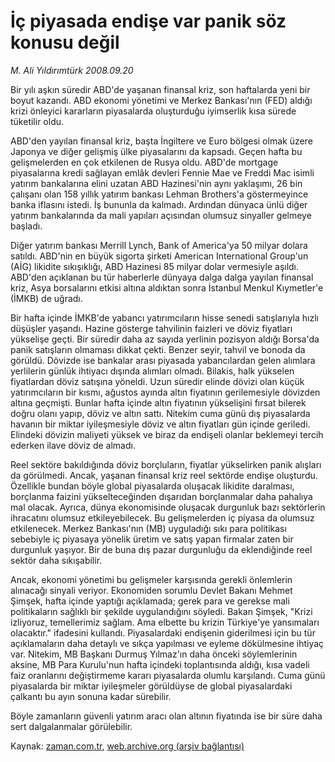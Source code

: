 # İç piyasada endişe var panik söz konusu değil

*M. Ali Yıldırımtürk 2008.09.20*

<tr><td class="metin" colspan="2" style="padding-top: 20px; padding-left: 5px; padding-right: 10px;">Bir yılı aşkın süredir ABD'de yaşanan finansal kriz, son haftalarda yeni bir boyut kazandı. ABD ekonomi yönetimi ve Merkez Bankası'nın (FED) aldığı krizi önleyici kararların piyasalarda oluşturduğu iyimserlik kısa sürede tüketilir oldu.</td></tr><tr><td class="metin" colspan="2" style="padding-top: 20px; padding-left: 5px; padding-right: 10px;"><p> ABD'den yayılan finansal kriz, başta İngiltere ve Euro bölgesi olmak üzere Japonya ve diğer gelişmiş ülke piyasalarını da kapsadı. Geçen hafta bu gelişmelerden en çok etkilenen de Rusya oldu. ABD'de mortgage piyasalarına kredi sağlayan emlâk devleri Fennie Mae ve Freddi Mac isimli yatırım bankalarına elini uzatan ABD Hazinesi'nin aynı yaklaşımı, 26 bin çalışanı olan 158 yıllık yatırım bankası Lehman Brothers'a göstermeyince banka iflasını istedi. İş bununla da kalmadı. Ardından dünyaca ünlü diğer yatırım bankalarında da mali yapıları açısından olumsuz sinyaller gelmeye başladı.
<p> Diğer yatırım bankası Merrill Lynch, Bank of America'ya 50 milyar dolara satıldı. ABD'nin en büyük sigorta şirketi American International Group'un (AİG) likidite sıkışıklığı, ABD Hazinesi 85 milyar dolar vermesiyle aşıldı. ABD'den açıklanan bu tür haberlerle dünyaya dalga dalga yayılan finansal kriz, Asya borsalarını etkisi altına aldıktan sonra İstanbul Menkul Kıymetler'e (İMKB) de uğradı.
<p> Bir hafta içinde İMKB'de yabancı yatırımcıların hisse senedi satışlarıyla hızlı düşüşler yaşandı. Hazine gösterge tahvilinin faizleri ve döviz fiyatları yükselişe geçti. Bir süredir daha az sayıda yerlinin pozisyon aldığı Borsa'da panik satışların olmaması dikkat çekti. Benzer seyir, tahvil ve bonoda da görüldü. Dövizde ise bankalar arası piyasada yabancılardan gelen alımlara yerlilerin günlük ihtiyacı dışında alımları olmadı. Bilakis, halk yükselen fiyatlardan döviz satışına yöneldi. Uzun süredir elinde dövizi olan küçük yatırımcıların bir kısmı, ağustos ayında altın fiyatının gerilemesiyle dövizden altına geçmişti. Bunlar hafta içinde altın fiyatının yükselişini fırsat bilerek doğru olanı yapıp, döviz ve altın sattı. Nitekim cuma günü dış piyasalarda havanın bir miktar iyileşmesiyle döviz ve altın fiyatları gün içinde geriledi. Elindeki dövizin maliyeti yüksek ve biraz da endişeli olanlar beklemeyi tercih ederken ilave döviz de almadı. 
<p> Reel sektöre bakıldığında döviz borçluların, fiyatlar yükselirken panik alışları da görülmedi. Ancak, yaşanan finansal kriz reel sektörde endişe oluşturdu. Özellikle bundan böyle global piyasalarda oluşacak likidite daralması, borçlanma faizini yükselteceğinden dışarıdan borçlanmalar daha pahalıya mal olacak. Ayrıca, dünya ekonomisinde oluşacak durgunluk bazı sektörlerin ihracatını olumsuz etkileyebilecek. Bu gelişmelerden iç piyasa da olumsuz etkilenecek. Merkez Bankası'nın (MB) uyguladığı sıkı para politikası sebebiyle iç piyasaya yönelik üretim ve satış yapan firmalar zaten bir durgunluk yaşıyor. Bir de buna dış pazar durgunluğu da eklendiğinde reel sektör daha sıkışabilir. 
<p> Ancak, ekonomi yönetimi bu gelişmeler karşısında gerekli önlemlerin alınacağı sinyali veriyor. Ekonomiden sorumlu Devlet Bakanı Mehmet Şimşek, hafta içinde yaptığı açıklamada; gerek para ve gerekse mali politikaların sağlıklı bir şekilde uygulandığını söyledi. Bakan Şimşek, "Krizi izliyoruz, temellerimiz sağlam. Ama elbette bu krizin Türkiye'ye yansımaları olacaktır." ifadesini kullandı. Piyasalardaki endişenin giderilmesi için bu tür açıklamaların daha detaylı ve sıkça yapılması ve eyleme dökülmesine ihtiyaç var. Nitekim, MB Başkanı Durmuş Yılmaz'ın daha önceki söylemlerinin aksine, MB Para Kurulu'nun hafta içindeki toplantısında aldığı, kısa vadeli faiz oranlarını değiştirmeme kararı piyasalarda olumlu karşılandı. Cuma günü piyasalarda bir miktar iyileşmeler görüldüyse de global piyasalardaki çalkantı bu ayın sonuna kadar sürebilir. 
<p> Böyle zamanların güvenli yatırım aracı olan altının fiyatında ise bir süre daha sert dalgalanmalar görülebilir.<br/></p></p></p></p></p></p></td></tr>

Kaynak: [zaman.com.tr](http://zaman.com.tr/yazar.do?yazino=740431), [web.archive.org (arşiv bağlantısı)](http://web.archive.org/web/20081014180007/http://www.zaman.com.tr:80/yazar.do?yazino=740431)
